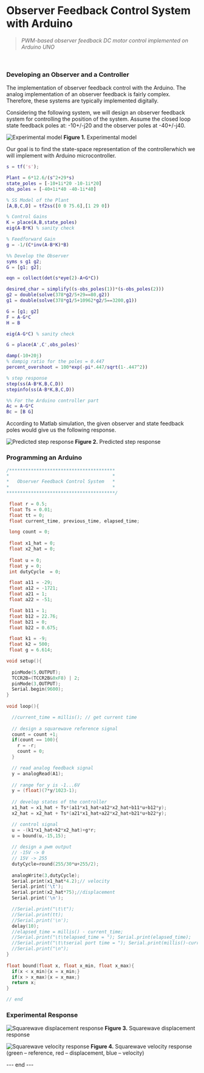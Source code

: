 
# Observer Feedback Control System with Arduino

 >*PWM-based observer feedback DC motor control implemented on Arduino UNO*
<br/> 

### Developing an Observer and a Controller

The implementation of observer feedback control with the Arduino. The analog implementation of an
observer feedback is fairly complex. Therefore, these systems are typically implemented digitally.

Considering the following system, we will design an observer feedback system for controlling the
position of the system. Assume the closed loop state feedback poles at:
-10+/-j20 and the observer poles at -40+/-j40.

![Experimental model](images/Fig_1.JPG)
**Figure 1.** Experimental model

Our goal is to find the state-space representation of the controllerwhich we will implement with Arduino
microcontroller.

```matlab
s = tf('s');

Plant = 6*12.6/(s^2+29*s)
state_poles = [-10+1i*20 -10-1i*20]
obs_poles = [-40+1i*40 -40-1i*40]

% SS Model of the Plant
[A,B,C,D] = tf2ss([0 0 75.6],[1 29 0])

% Control Gains
K = place(A,B,state_poles)
eig(A-B*K) % sanity check 

% Feedforward Gain
g = -1/(C*inv(A-B*K)*B)

%% Develop the Observer
syms s g1 g2;
G = [g1; g2];

eqn = collect(det(s*eye(2)-A+G*C))

desired_char = simplify((s-obs_poles(1))*(s-obs_poles(2)))
g2 = double(solve(378*g2/5+29==80,g2))
g1 = double(solve(378*g1/5+10962*g2/5==3200,g1))

G = [g1; g2]
F = A-G*C
H = B

eig(A-G*C) % sanity check

G = place(A',C',obs_poles)'

damp(-10+20j)
% dampig ratio for the poles = 0.447
percent_overshoot = 100*exp(-pi*.447/sqrt(1-.447^2))

% step response
step(ss(A-B*K,B,C,D))
stepinfo(ss(A-B*K,B,C,D))

%% For the Arduino controller part
Ac = A-G*C
Bc = [B G]
```

According to Matlab simulation, the given observer and state feedback poles would give us the following response.

![Predicted step response](images/Fig_2.JPG)
**Figure 2.** Predicted step response

### Programming an Arduino

```c
/***************************************
*                                      *
*   Observer Feedback Control System   *
*                                      *
****************************************/

 float r = 0.5;
 float Ts = 0.01;
 float tt = 0;
 float current_time, previous_time, elapsed_time;

 long count = 0;
 
 float x1_hat = 0;
 float x2_hat = 0;
 
 float u = 0;
 float y = 0;
 int dutyCycle  = 0;

 float a11 = -29;
 float a12 = -1721;
 float a21 = 1;
 float a22 = -51;

 float b11 = 1;
 float b12 = 22.76;
 float b21 = 0;
 float b22 = 0.675;

 float k1 = -9;
 float k2 = 500;
 float g = 6.614;

void setup(){
  
  pinMode(5,OUTPUT); 
  TCCR2B=(TCCR2B&0xF8) | 2;
  pinMode(3,OUTPUT);
  Serial.begin(9600);
}
 
void loop(){

  //current_time = millis(); // get current time
  
  // design a squarewave reference signal
  count = count +1;
  if(count == 100){
    r = -r;
    count = 0;
  }

  // read analog feedback signal
  y = analogRead(A1);
  
  // range for y is -1...6V
  y = (float)(7*y/1023-1);
  
  // develop states of the controller
  x1_hat = x1_hat + Ts*(a11*x1_hat+a12*x2_hat+b11*u+b12*y);
  x2_hat = x2_hat + Ts*(a21*x1_hat+a22*x2_hat+b21*u+b22*y);

  // control signal
  u = -(k1*x1_hat+k2*x2_hat)+g*r;
  u = bound(u,-15,15);
  
  // design a pwm output
  // -15V -> 0
  // 15V -> 255
  dutyCycle=round(255/30*u+255/2);
  
  analogWrite(3,dutyCycle);
  Serial.print(x1_hat*4.2);// velocity
  Serial.print('\t');
  Serial.print(x2_hat*75);//displacement
  Serial.print('\n');

  //Serial.print("\t\t");
  //Serial.print(tt);
  //Serial.print('\n');
  delay(10);
  //elapsed_time = millis() - current_time;
  //Serial.print("\t\telapsed_time = "); Serial.print(elapsed_time);
  //Serial.print("\t\tserial port time = "); Serial.print(millis()-current_time);
  //Serial.print("\n");
}
           
float bound(float x, float x_min, float x_max){
  if(x < x_min){x = x_min;}
  if(x > x_max){x = x_max;}
  return x;
}

// end
```

### Experimental Response

![Squarewave displacement response](images/Fig_3.PNG)
**Figure 3.** Squarewave displacement response 
<br/> 

![Squarewave velocity response](images/Fig_4.JPG)
**Figure 4.** Squarewave velocity response (green &ndash; reference, red &ndash; displacement, blue &ndash; velocity)
<br/> 

--- end ---







